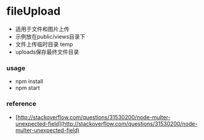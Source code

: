 # fileUpload

- 适用于文件和图片上传
- 示例放在public/views目录下
- 文件上传临时目录 temp
- uploads保存最终文件目录

### usage
- npm install
- npm start

### reference
- [http://stackoverflow.com/questions/31530200/node-multer-unexpected-field](http://stackoverflow.com/questions/31530200/node-multer-unexpected-field)